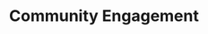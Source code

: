 ---
title: Community Engagement 
link: '#community-engagement'
order: 3
description: Join a global community dedicated to sharing expertise and spreading the word about building on Substrate and Polkadot.
---